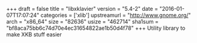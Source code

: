 +++
draft = false
title = "libxklavier"
version = "5.4-2"
date = "2016-01-07T17:07:24"
categories = ['xlib']
upstreamurl = "http://www.gnome.org/"
arch = "x86_64"
size = "82636"
usize = "462714"
sha1sum = "bf8aca75bb6c74d70e4ec31654822ae1b50d4f78"
+++
Utility library to make XKB stuff easier